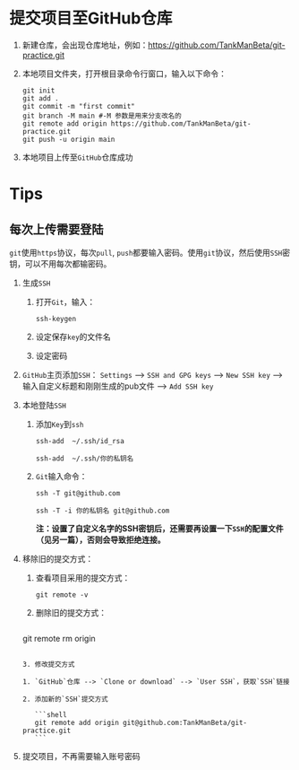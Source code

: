 # 提交项目至GitHub仓库

1. 新建仓库，会出现仓库地址，例如：https://github.com/TankManBeta/git-practice.git

2. 本地项目文件夹，打开根目录命令行窗口，输入以下命令：

   ```shell
   git init
   git add .
   git commit -m "first commit"
   git branch -M main #-M 参数是用来分支改名的
   git remote add origin https://github.com/TankManBeta/git-practice.git
   git push -u origin main
   ```

3. 本地项目上传至`GitHub`仓库成功

# Tips

## 每次上传需要登陆

`git`使用`https`协议，每次`pull`, `push`都要输入密码。使用`git`协议，然后使用`SSH`密钥，可以不用每次都输密码。

1. 生成`SSH`

   1. 打开`Git`，输入：

      ```shell
      ssh-keygen
      ```

   2. 设定保存`key`的文件名

   3. 设定密码

2. `GitHub`主页添加`SSH`： `Settings` --> `SSH and GPG keys` --> `New SSH key` --> 输入自定义标题和刚刚生成的pub文件 --> `Add SSH key`

3. 本地登陆`SSH`

   1. 添加`Key`到`ssh`

      ```shell
      ssh-add  ~/.ssh/id_rsa
      ```

      ```shell
      ssh-add  ~/.ssh/你的私钥名
      ```

   2. `Git`输入命令：

      ```shell
      ssh -T git@github.com
      ```

      ```shell
      ssh -T -i 你的私钥名 git@github.com
      ```

      **注：设置了自定义名字的SSH密钥后，还需要再设置一下`SSH`的配置文件（见另一篇），否则会导致拒绝连接。**

4. 移除旧的提交方式：

   1. 查看项目采用的提交方式：

      ```shell
      git remote -v
      ```

   2. 删除旧的提交方式： 

      ```shell
   git remote rm origin
      ```

   3. 修改提交方式

      1. `GitHub`仓库 --> `Clone or download` --> `User SSH`，获取`SSH`链接

      2. 添加新的`SSH`提交方式

         ```shell
         git remote add origin git@github.com:TankManBeta/git-practice.git
         ```

5. 提交项目，不再需要输入账号密码
